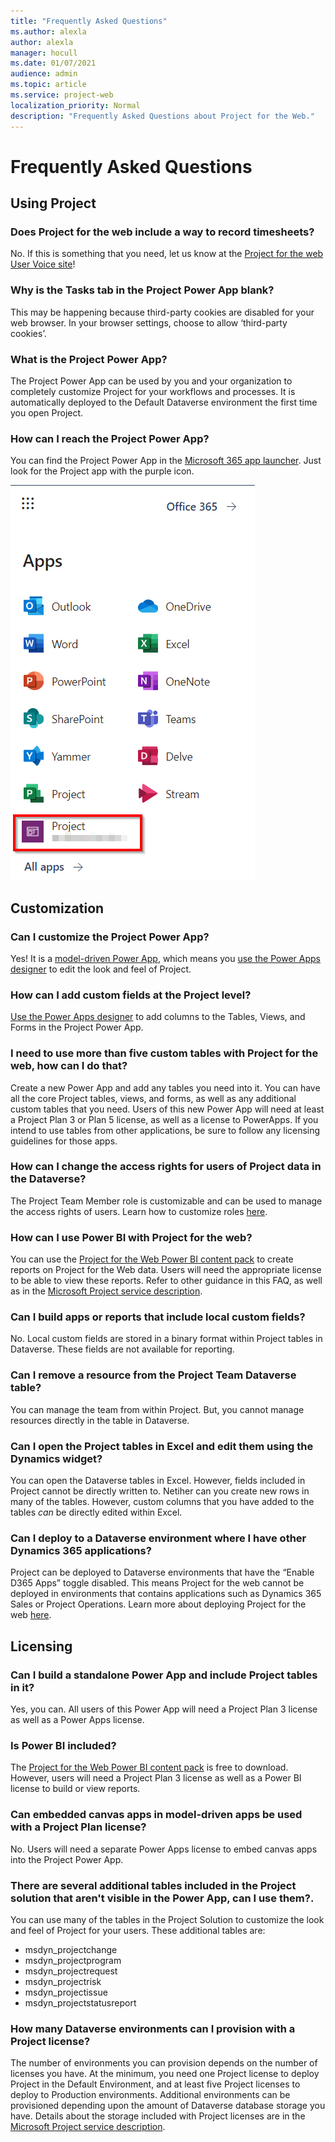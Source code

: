 ```yaml
---
title: "Frequently Asked Questions"
ms.author: alexla
author: alexla
manager: hocull
ms.date: 01/07/2021
audience: admin
ms.topic: article
ms.service: project-web
localization_priority: Normal
description: "Frequently Asked Questions about Project for the Web."
---
```


# Frequently Asked Questions
## Using Project

### Does Project for the web include a way to record timesheets?

No. If this is something that you need, let us know at the [Project for the web User Voice site](https://microsoftproject.uservoice.com/forums/914203-project-for-the-web)!

### Why is the Tasks tab in the Project Power App blank?
This may be happening because third-party cookies are disabled for your web browser. In your browser settings, choose to allow ‘third-party cookies’.
### What is the Project Power App?
The Project Power App can be used by you and your organization to completely customize Project for your workflows and processes. It is automatically deployed to the Default Dataverse environment the first time you open Project.
### How can I reach the Project Power App?
You can find the Project Power App in the [Microsoft 365 app launcher](https://support.microsoft.com/office/meet-the-microsoft-365-app-launcher-79f12104-6fed-442f-96a0-eb089a3f476a). Just look for the Project app with the purple icon.

![Project Power App launcher](media/PowerAppLauncher.png) 

## Customization
### Can I customize the Project Power App?
Yes! It is a [model-driven Power App](https://docs.microsoft.com/powerapps/maker/model-driven-apps/model-driven-app-overview), which means you [use the Power Apps designer](https://docs.microsoft.com/powerapps/maker/model-driven-apps/model-driven-app-overview) to edit the look and feel of Project.

### How can I add custom fields at the Project level?
[Use the Power Apps designer](https://docs.microsoft.com/powerapps/maker/model-driven-apps/model-driven-app-overview) to add columns to the Tables, Views, and Forms in the Project Power App.

### I need to use more than five custom tables with Project for the web, how can I do that? 
Create a new Power App and add any tables you need into it. You can have all the core Project tables, views, and forms, as well as any additional custom tables that you need. Users of this new Power App will need at least a Project Plan 3 or Plan 5 license, as well as a license to PowerApps. If you intend to use tables from other applications, be sure to follow any licensing guidelines for those apps. 

### How can I change the access rights for users of Project data in the Dataverse?
The Project Team Member role is customizable and can be used to manage the access rights of users. Learn how to customize roles [here](https://docs.microsoft.com/en-us/power-platform/admin/wp-security-cds#:~:text=Dataverse%20uses%20role%2Dbased%20security,Dataverse%20teams%20and%20business%20units.).

### How can I use Power BI with Project for the web?
You can use the [Project for the Web Power BI content pack](https://github.com/OfficeDev/Project-Power-BI-Templates/tree/master/Project%20for%20the%20Web) to create reports on Project for the Web data. Users will need the appropriate license to be able to view these reports. Refer to other guidance in this FAQ, as well as in the [Microsoft Project service description](https://docs.microsoft.com/office365/servicedescriptions/project-online-service-description/project-online-service-description).

### Can I build apps or reports that include local custom fields?
No. Local custom fields are stored in a binary format within Project tables in Dataverse. These fields are not available for reporting. 

### Can I remove a resource from the Project Team Dataverse table?
You can manage the team from within Project. But, you cannot manage resources directly in the table in Dataverse.

### Can I open the Project tables in Excel and edit them using the Dynamics widget?
You can open the Dataverse tables in Excel. However, fields included in Project cannot be directly written to. Netiher can you create new rows in many of the tables. However, custom columns that you have added to the tables *can* be directly edited within Excel.

### Can I deploy to a Dataverse environment where I have other Dynamics 365 applications?
Project can be deployed to Dataverse environments that have the “Enable D365 Apps” toggle disabled. This means Project for the web cannot be deployed in environments that contains applications such as Dynamics 365 Sales or Project Operations. Learn more about deploying Project for the web [here](deploying-project.md).

## Licensing

### Can I build a standalone Power App and include Project tables in it?
Yes, you can. All users of this Power App will need a Project Plan 3 license as well as a Power Apps license.

### Is Power BI included?
The [Project for the Web Power BI content pack](https://github.com/OfficeDev/Project-Power-BI-Templates/tree/master/Project%20for%20the%20Web) is free to download. However, users will need a Project Plan 3 license as well as a Power BI license to build or view reports.

### Can embedded canvas apps in model-driven apps be used with a Project Plan license?
No. Users will need a separate Power Apps license to embed canvas apps into the Project Power App. 

### There are several additional tables included in the Project solution that aren't visible in the Power App, can I use them?. 
You can use many of the tables in the Project Solution to customize the look and feel of Project for your users. These additional tables are:

- msdyn_projectchange
- msdyn_projectprogram
- msdyn_projectrequest
- msdyn_projectrisk
- msdyn_projectissue
- msdyn_projectstatusreport

### How many Dataverse environments can I provision with a Project license?
The number of environments you can provision depends on the number of licenses you have. At the minimum, you need one Project license to deploy Project in the Default Environment, and at least five Project licenses to deploy to Production environments. Additional environments can be provisioned depending upon the amount of Dataverse database storage you have. Details about the storage included with Project licenses are in the [Microsoft Project service description](https://docs.microsoft.com/office365/servicedescriptions/project-online-service-description/project-online-service-description).